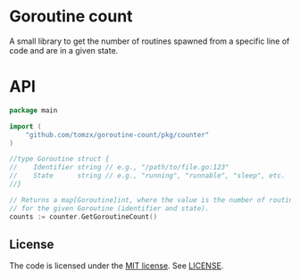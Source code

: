 # Goroutine count

A small library to get the number of routines spawned from a specific line of code
and are in a given state.

# API

```go
package main

import (
	"github.com/tomzx/goroutine-count/pkg/counter"
)

//type Goroutine struct {
//    Identifier string // e.g., "/path/to/file.go:123"
//    State      string // e.g., "running", "runnable", "sleep", etc.
//}

// Returns a map[Goroutine]int, where the value is the number of routines
// for the given Goroutine (identifier and state).
counts := counter.GetGoroutineCount()
```

## License

The code is licensed under the [MIT license](http://choosealicense.com/licenses/mit/). See [LICENSE](LICENSE).